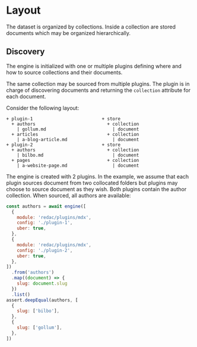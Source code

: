 
# Layout

The dataset is organized by collections. Inside a collection are stored documents which may be organized hierarchically.

## Discovery

The engine is initialized with one or multiple plugins defining where and how to source collections and their documents.

The same collection may be sourced from multiple plugins. The plugin is in charge of discovering documents and returning the `collection` attribute for each document.

Consider the following layout:

```
+ plugin-1                          + store
  + authors                           + collection
    | gollum.md                         | document
  + articles                          + collection
    | a-blog-article.md                 | document
+ plugin-2                          + store
  + authors                           + collection
    | bilbo.md                          | document
  + pages                             + collection
    | a-website-page.md                 | document
```

The engine is created with 2 plugins. In the example, we assume that each plugin sources document from two collocated folders but plugins may choose to source document as they wish. Both plugins contain the author collection. When sourced, all authors are available:

```js
const authors = await engine([
  {
    module: 'redac/plugins/mdx',
    config: './plugin-1',
    uber: true,
  },
  {
    module: 'redac/plugins/mdx',
    config: './plugin-2',
    uber: true,
  },
])
  .from('authors')
  .map((document) => {
    slug: document.slug
  })
  .list()
assert.deepEqual(authors, [
  {
    slug: ['bilbo'],
  },
  {
    slug: ['gollum'],
  },
])
```

